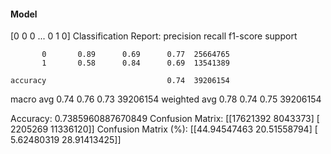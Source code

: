 #### Model
[0 0 0 ... 0 1 0]
Classification Report:
              precision    recall  f1-score   support

           0       0.89      0.69      0.77  25664765
           1       0.58      0.84      0.69  13541389

    accuracy                           0.74  39206154
   macro avg       0.74      0.76      0.73  39206154
weighted avg       0.78      0.74      0.75  39206154

Accuracy: 0.7385960887670849
Confusion Matrix:
[[17621392  8043373]
 [ 2205269 11336120]]
Confusion Matrix (%):
[[44.94547463 20.51558794]
 [ 5.62480319 28.91413425]]
